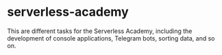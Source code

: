 # serverless-academy
This are different tasks for the Serverless Academy, including the development of console applications, Telegram bots, sorting data, and so on.
